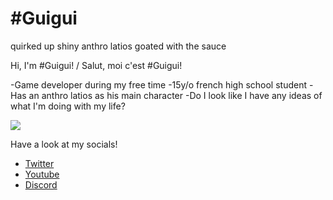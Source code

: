 # #Guigui
quirked up shiny anthro latios goated with the sauce

Hi, I'm #Guigui! / Salut, moi c'est #Guigui!

-Game developer during my free time
-15y/o french high school student
-Has an anthro latios as his main character
-Do I look like I have any ideas of what I'm doing with my life?

![](https://hastagguigui.github.io/assets/images/hastagguiguiLogo.png)

Have a look at my socials!
* [Twitter](https://twitter.com/_GuiguiYT)
* [Youtube](https://www.youtube.com/channel/UCLgu-4-oMqRZVbgwbgzIo7A)
* [Discord](https://discord.com/invite/fyUqHqmujn)
